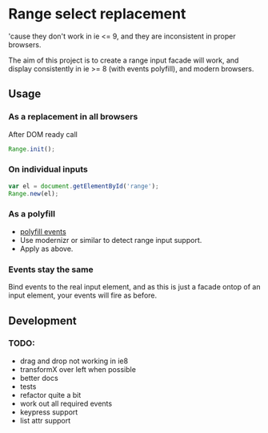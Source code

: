 # Range select replacement

'cause they don't work in ie <= 9, and they are inconsistent in proper browsers.

The aim of this project is to create a range input facade will work, and display
consistently in ie >= 8 (with events polyfill), and modern browsers.

## Usage

### As a replacement in all browsers

After DOM ready call

```javascript
Range.init();
```

### On individual inputs

```javascript
var el = document.getElementById('range');
Range.new(el);
```

### As a polyfill

* [polyfill
  events](https://developer.mozilla.org/en-US/docs/Web/API/EventTarget/addEventListener?redirectlocale=en-US&redirectslug=DOM%2FEventTarget.addEventListener)
* Use modernizr or similar to detect range input support.
* Apply as above.

### Events stay the same

Bind events to the real input element, and as this is just a facade ontop of an
input element, your events will fire as before.

## Development

### TODO:

* drag and drop not working in ie8
* transformX over left when possible
* better docs
* tests
* refactor quite a bit
* work out all required events
* keypress support
* list attr support

